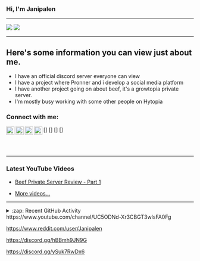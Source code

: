 ### Hi, I'm Janipalen

---

<img src="https://github-readme-stats.vercel.app/api?username=irestartz&theme=dark&include_all_commits=true&show_icons=true"/>
<img src="https://github-readme-stats.vercel.app/api/top-langs/?username=irestartz&theme=dark&layout=compact"/>

---

## Here's some information you can view just about me.

- I have an official discord server everyone can view
- I have a project where Pronner and i develop a social media platform
- I have another project going on about beef, it's a growtopia private server.
- I'm mostly busy working with some other people on Hytopia

### Connect with me:

[<img align="left" alt="Janipalen | YouTube" width="22px" src="https://cdn.jsdelivr.net/npm/simple-icons@v3/icons/youtube.svg" />]
[<img align="left" alt="Janipalen | Hytopia" width="22px" src="https://cdn.jsdelivr.net/npm/simple-icons@v3/icons/discord.svg" />]
[<img align="left" alt="Janipalen | Reddit" width="22px" src="https://cdn.jsdelivr.net/npm/simple-icons@v3/icons/reddit.svg" />]
[<img align="left" alt="Janipalen | Beef" width="22px" src="https://cdn.jsdelivr.net/npm/simple-icons@v3/icons/discord.svg" />]

<br />
<br />

---

### Latest YouTube Videos

<!-- YOUTUBE:START -->
- [Beef Private Server Review - Part 1](https://youtu.be/9LA9bD61b_A)
<!-- YOUTUBE:END -->

- [More videos...](https://www.youtube.com/channel/UC5ODNd-Xr3CBGT3wlsFA0Fg)

---

<details>
  <summary>:zap: Recent GitHub Activity</summary>
  
<!--START_SECTION:activity-->
1. Created Project [Janipalen/GTAS-Source](https://github.com/Janipalen/GTAS-Source)
2. Created Project [Janipalen/Enigma-Website](https://github.com/Janipalen/Enigma-Website)
3. Updated Project [Janipalen/GTAS-Source](https://github.com/Janipalen/GTAS-Source)
4. Updated Links on [Janipalen/GTAS-Source](https://github.com/Janipalen/GTAS-Source)
5. Updated Descriprions on [Janipalen/Enigma-Website](https://github.com/Janipalen/Enigma-Website)
<!--END_SECTION:activity-->

</details>

</details>
https://www.youtube.com/channel/UC5ODNd-Xr3CBGT3wlsFA0Fg

https://www.reddit.com/user/Janipalen

https://discord.gg/hBBmh9JN9G

https://discord.gg/ySuk7RwDx6
